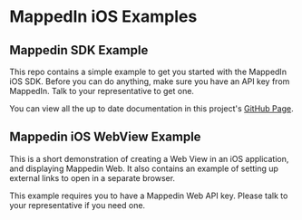 # MappedIn iOS Examples

## Mappedin SDK Example

This repo contains a simple example to get you started with the MappedIn iOS SDK. Before you can do anything, make sure you have an API key from MappedIn. Talk to your representative to get one.

You can view all the up to date documentation in this project's [GitHub Page](http://mappedin.github.io/ios/).


## Mappedin iOS WebView Example

This is a short demonstration of creating a Web View in an iOS application, and displaying Mappedin Web. It also contains an example of setting up external links to open in a separate browser. 

This example requires you to have a Mappedin Web API key. Please talk to your representative if you need one. 

